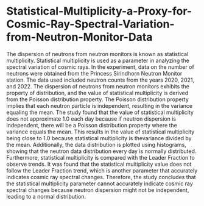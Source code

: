 # Statistical-Multiplicity-a-Proxy-for-Cosmic-Ray-Spectral-Variation-from-Neutron-Monitor-Data

The dispersion of neutrons from neutron monitors is known as statistical multiplicity.
Statistical multiplicity is used as a parameter in analyzing the spectral variation of cosmic rays. In
the experiment, data on the number of neutrons were obtained from the Princess Sirindhorn
Neutron Monitor station. The data used included neutron counts from the years 2020, 2021, and
2022. The dispersion of neutrons from neutron monitors exhibits the property of distribution, and
the value of statistical multiplicity is derived from the Poisson distribution property. The Poisson
distribution property implies that each neutron particle is independent, resulting in the variance
equaling the mean. The study found that the value of statistical multiplicity does not approximate
1.0 each day because if neutron dispersion is independent, there will be a Poisson distribution
property where the variance equals the mean. This results in the value of statistical multiplicity
being close to 1.0 because statistical multiplicity is thevariance divided by the mean. Additionally,
the data distribution is plotted using histograms, showing that the neutron data distribution every
day is normally distributed. Furthermore, statistical multiplicity is compared with the Leader
Fraction to observe trends. It was found that the statistical multiplicity value does not follow the
Leader Fraction trend, which is another parameter that accurately indicates cosmic ray spectral
changes. Therefore, the study concludes that the statistical multiplicity parameter cannot
accurately indicate cosmic ray spectral changes because neutron dispersion might not be
independent, leading to a normal distribution.

